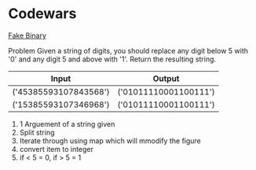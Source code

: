 # Codewars

[Fake Binary](https://www.codewars.com/kata/57eae65a4321032ce000002d/train/ruby)

Problem
Given a string of digits, you should replace any digit below 5 with '0' and any digit 5 and above with '1'. Return the resulting string.

|Input                |   Output|
|---                 |      ---|
|('45385593107843568') |('01011110001100111')|
|('15385593107346968')| ('01011110001100111')|


1. 1 Arguement of a string given 
2. Split string
3. Iterate through using map which will mmodify the figure
4. convert item to integer
5. if < 5 = 0, if > 5 = 1
